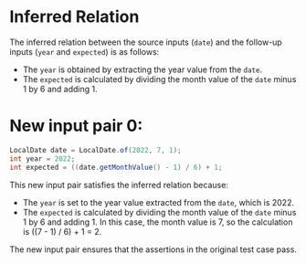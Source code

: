 # Inferred Relation
The inferred relation between the source inputs (`date`) and the follow-up inputs (`year` and `expected`) is as follows:
- The `year` is obtained by extracting the year value from the `date`.
- The `expected` is calculated by dividing the month value of the `date` minus 1 by 6 and adding 1.

# New input pair 0:
```java
LocalDate date = LocalDate.of(2022, 7, 1);
int year = 2022;
int expected = ((date.getMonthValue() - 1) / 6) + 1;
```
This new input pair satisfies the inferred relation because:
- The `year` is set to the year value extracted from the `date`, which is 2022.
- The `expected` is calculated by dividing the month value of the `date` minus 1 by 6 and adding 1. In this case, the month value is 7, so the calculation is ((7 - 1) / 6) + 1 = 2.

The new input pair ensures that the assertions in the original test case pass.
